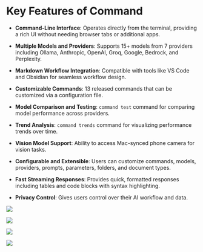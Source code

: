 # Key Features of Command

- **Command-Line Interface**: Operates directly from the terminal, providing a rich UI without needing browser tabs or additional apps.

- **Multiple Models and Providers**: Supports 15+ models from 7 providers including Ollama, Anthropic, OpenAI, Groq, Google, Bedrock, and Perplexity.

- **Markdown Workflow Integration**: Compatible with tools like VS Code and Obsidian for seamless workflow design.

- **Customizable Commands**: 13 released commands that can be customized via a configuration file.

- **Model Comparison and Testing**: `command test` command for comparing model performance across providers.

- **Trend Analysis**: `command trends` command for visualizing performance trends over time.

- **Vision Model Support**: Ability to access Mac-synced phone camera for vision tasks.

- **Configurable and Extensible**: Users can customize commands, models, providers, prompts, parameters, folders, and document types.

- **Fast Streaming Responses**: Provides quick, formatted responses including tables and code blocks with syntax highlighting.

- **Privacy Control**: Gives users control over their AI workflow and data.

![](images/Seamles-Workflow.png)

![](images/Actionable-Intents.png)

![](images/Compare-Models.png)

![](images/Vision-Models-1.png)